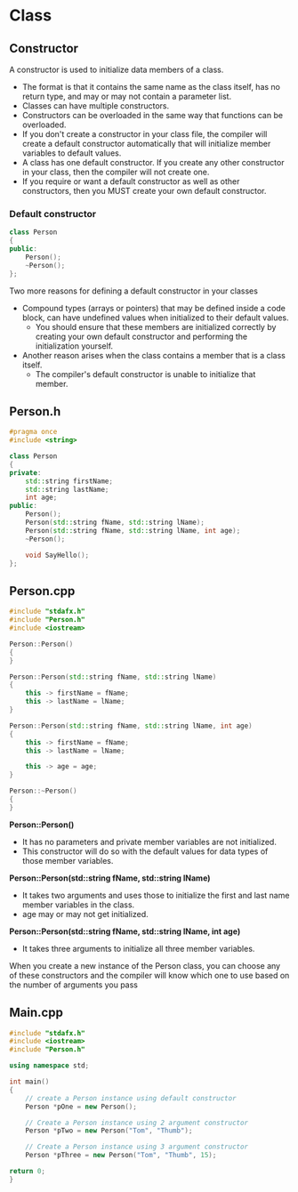 # Class
## Constructor
A constructor is used to initialize data members of a class.
- The format is that it contains the same name as the class itself, has no return type, and may or may not contain a parameter list.
- Classes can have multiple constructors.
- Constructors can be overloaded in the same way that functions can be overloaded.
- If you don't create a constructor in your class file, the compiler will create a default constructor automatically that will initialize member variables to default values.
- A class has one default constructor. If you create any other constructor in your class, then the compiler will not create one.
- If you require or want a default constructor as well as other constructors, then you MUST create your own default constructor.

### Default constructor
```cpp
class Person
{
public:
    Person();
    ~Person();
};
```

Two more reasons for defining a default constructor in your classes
- Compound types (arrays or pointers) that may be defined inside a code block, can have undefined values when initialized to their default values.
  - You should ensure that these members are initialized correctly by creating your own default constructor and performing the initialization yourself.
- Another reason arises when the class contains a member that is a class itself.
  - The compiler's default constructor is unable to initialize that member.
  
## Person.h
```cpp
#pragma once
#include <string>

class Person
{
private:
    std::string firstName;
    std::string lastName;
    int age;
public:
    Person();
    Person(std::string fName, std::string lName);
    Person(std::string fName, std::string lName, int age);
    ~Person();

    void SayHello();
};
```

## Person.cpp
```cpp
#include "stdafx.h"
#include "Person.h"
#include <iostream>

Person::Person()
{
}

Person::Person(std::string fName, std::string lName)
{
    this -> firstName = fName;
    this -> lastName = lName;
}

Person::Person(std::string fName, std::string lName, int age)
{
    this -> firstName = fName;
    this -> lastName = lName;

    this -> age = age;
}

Person::~Person()
{
}
```

**Person::Person()**
- It has no parameters and private member variables are not initialized. 
- This constructor will do so with the default values for data types of those member variables.

**Person::Person(std::string fName, std::string lName)**
- It takes two arguments and uses those to initialize the first and last name member variables in the class. 
- age may or may not get initialized.


**Person::Person(std::string fName, std::string lName, int age)**
- It takes three arguments to initialize all three member variables.

When you create a new instance of the Person class, you can choose any of these constructors and the compiler will know which one to use based on the number of arguments you pass

## Main.cpp
```cpp
#include "stdafx.h"
#include <iostream>
#include "Person.h"

using namespace std;

int main()
{
    // create a Person instance using default constructor
    Person *pOne = new Person();

    // Create a Person instance using 2 argument constructor
    Person *pTwo = new Person("Tom", "Thumb");

    // Create a Person instance using 3 argument constructor
    Person *pThree = new Person("Tom", "Thumb", 15);

return 0;
}
```
